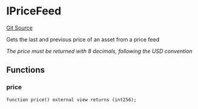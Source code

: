 # IPriceFeed
[Git Source](https://github.com/solidant/unlimited-contracts/blob/06933827b140eb30ab8723aa85a9cdce2333525a/src/interfaces/IPriceFeed.sol)

Gets the last and previous price of an asset from a price feed

*The price must be returned with 8 decimals, following the USD convention*


## Functions
### price


```solidity
function price() external view returns (int256);
```

